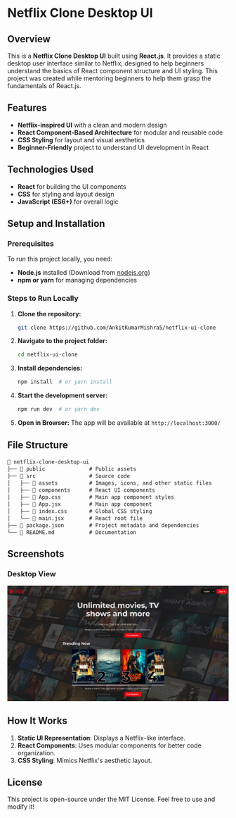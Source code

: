 # Netflix Clone Desktop UI

## Overview
This is a **Netflix Clone Desktop UI** built using **React.js**. It provides a static desktop user interface similar to Netflix, designed to help beginners understand the basics of React component structure and UI styling. This project was created while mentoring beginners to help them grasp the fundamentals of React.js.

## Features
- **Netflix-inspired UI** with a clean and modern design
- **React Component-Based Architecture** for modular and reusable code
- **CSS Styling** for layout and visual aesthetics
- **Beginner-Friendly** project to understand UI development in React

## Technologies Used
- **React** for building the UI components
- **CSS** for styling and layout design
- **JavaScript (ES6+)** for overall logic

## Setup and Installation
### Prerequisites
To run this project locally, you need:
- **Node.js** installed (Download from [nodejs.org](https://nodejs.org/))
- **npm or yarn** for managing dependencies

### Steps to Run Locally
1. **Clone the repository:**
   ```sh
   git clone https://github.com/AnkitKumarMishra5/netflix-ui-clone
   ```
2. **Navigate to the project folder:**
   ```sh
   cd netflix-ui-clone
   ```
3. **Install dependencies:**
   ```sh
   npm install  # or yarn install
   ```
4. **Start the development server:**
   ```sh
   npm run dev  # or yarn dev
   ```
5. **Open in Browser:**
   The app will be available at `http://localhost:3000/`

## File Structure
```
📂 netflix-clone-desktop-ui
├── 📄 public              # Public assets
├── 📂 src                 # Source code
│   ├── 📂 assets          # Images, icons, and other static files
│   ├── 📂 components      # React UI components
│   ├── 📄 App.css         # Main app component styles
│   ├── 📄 App.jsx         # Main app component
│   ├── 📄 index.css       # Global CSS styling
│   └── 📄 main.jsx        # React root file
├── 📄 package.json        # Project metadata and dependencies
└── 📄 README.md           # Documentation
```

## Screenshots
### Desktop View
![Netflix Clone UI](src/assets/desktop-ui.png)

## How It Works
1. **Static UI Representation**: Displays a Netflix-like interface.
2. **React Components**: Uses modular components for better code organization.
3. **CSS Styling**: Mimics Netflix's aesthetic layout.

## License
This project is open-source under the MIT License. Feel free to use and modify it!
